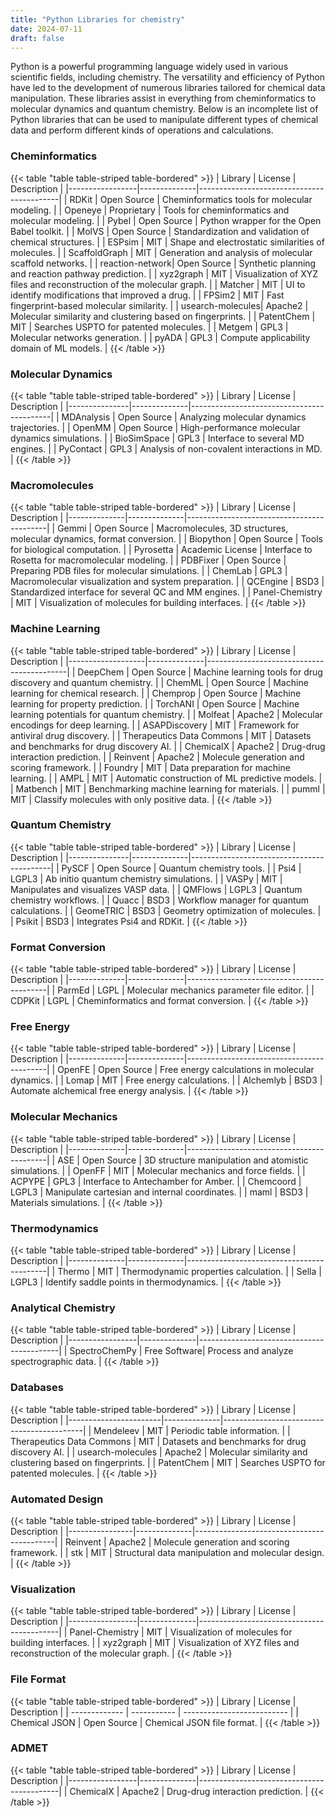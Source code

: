 ```yaml
---
title: "Python Libraries for chemistry"
date: 2024-07-11
draft: false
---
```


Python is a powerful programming language widely used in various scientific fields, including chemistry. The versatility and efficiency of Python have led to the development of numerous libraries tailored for chemical data manipulation. These libraries assist in everything from cheminformatics to molecular dynamics and quantum chemistry. Below is an incomplete list of Python libraries that can be used to manipulate different types of chemical data and perform different kinds of operations and calculations.



### Cheminformatics

{{< table "table table-striped table-bordered" >}}
| Library         | License      | Description                               |
|-----------------|--------------|-------------------------------------------|
| RDKit           | Open Source  | Cheminformatics tools for molecular modeling. |
| Openeye         | Proprietary  | Tools for cheminformatics and molecular modeling. |
| Pybel           | Open Source  | Python wrapper for the Open Babel toolkit. |
| MolVS           | Open Source  | Standardization and validation of chemical structures. |
| ESPsim          | MIT          | Shape and electrostatic similarities of molecules. |
| ScaffoldGraph   | MIT          | Generation and analysis of molecular scaffold networks. |
| reaction-network| Open Source  | Synthetic planning and reaction pathway prediction. |
| xyz2graph       | MIT          | Visualization of XYZ files and reconstruction of the molecular graph. |
| Matcher         | MIT          | UI to identify modifications that improved a drug. |
| FPSim2          | MIT          | Fast fingerprint-based molecular similarity. |
| usearch-molecules| Apache2     | Molecular similarity and clustering based on fingerprints. |
| PatentChem      | MIT          | Searches USPTO for patented molecules. |
| Metgem          | GPL3         | Molecular networks generation. |
| pyADA           | GPL3         | Compute applicability domain of ML models. |
{{< /table >}}


### Molecular Dynamics

{{< table "table table-striped table-bordered" >}}
| Library       | License      | Description                               |
|---------------|--------------|-------------------------------------------|
| MDAnalysis    | Open Source  | Analyzing molecular dynamics trajectories. |
| OpenMM        | Open Source  | High-performance molecular dynamics simulations. |
| BioSimSpace   | GPL3         | Interface to several MD engines. |
| PyContact     | GPL3         | Analysis of non-covalent interactions in MD. |
{{< /table >}}

### Macromolecules

{{< table "table table-striped table-bordered" >}}
| Library      | License      | Description                               |
|--------------|--------------|-------------------------------------------|
| Gemmi        | Open Source  | Macromolecules, 3D structures, molecular dynamics, format conversion. |
| Biopython    | Open Source  | Tools for biological computation. |
| Pyrosetta    | Academic License | Interface to Rosetta for macromolecular modeling. |
| PDBFixer     | Open Source  | Preparing PDB files for molecular simulations. |
| ChemLab      | GPL3         | Macromolecular visualization and system preparation. |
| QCEngine     | BSD3         | Standardized interface for several QC and MM engines. |
| Panel-Chemistry | MIT       | Visualization of molecules for building interfaces. |
{{< /table >}}

### Machine Learning

{{< table "table table-striped table-bordered" >}}
| Library           | License      | Description                               |
|-------------------|--------------|-------------------------------------------|
| DeepChem          | Open Source  | Machine learning tools for drug discovery and quantum chemistry. |
| ChemML            | Open Source  | Machine learning for chemical research. |
| Chemprop          | Open Source  | Machine learning for property prediction. |
| TorchANI          | Open Source  | Machine learning potentials for quantum chemistry. |
| Molfeat           | Apache2      | Molecular encodings for deep learning. |
| ASAPDiscovery     | MIT          | Framework for antiviral drug discovery. |
| Therapeutics Data Commons | MIT  | Datasets and benchmarks for drug discovery AI. |
| ChemicalX         | Apache2      | Drug-drug interaction prediction. |
| Reinvent          | Apache2      | Molecule generation and scoring framework. |
| Foundry           | MIT          | Data preparation for machine learning. |
| AMPL              | MIT          | Automatic construction of ML predictive models. |
| Matbench          | MIT          | Benchmarking machine learning for materials. |
| pumml             | MIT          | Classify molecules with only positive data. |
{{< /table >}}

### Quantum Chemistry

{{< table "table table-striped table-bordered" >}}
| Library       | License      | Description                               |
|---------------|--------------|-------------------------------------------|
| PySCF         | Open Source  | Quantum chemistry tools. |
| Psi4          | LGPL3        | Ab initio quantum chemistry simulations. |
| VASPy         | MIT          | Manipulates and visualizes VASP data. |
| QMFlows       | LGPL3        | Quantum chemistry workflows. |
| Quacc         | BSD3         | Workflow manager for quantum calculations. |
| GeomeTRIC     | BSD3         | Geometry optimization of molecules. |
| Psikit        | BSD3         | Integrates Psi4 and RDKit. |
{{< /table >}}

### Format Conversion

{{< table "table table-striped table-bordered" >}}
| Library      | License      | Description                               |
|--------------|--------------|-------------------------------------------|
| ParmEd       | LGPL         | Molecular mechanics parameter file editor. |
| CDPKit       | LGPL         | Cheminformatics and format conversion. |
{{< /table >}}

### Free Energy

{{< table "table table-striped table-bordered" >}}
| Library      | License      | Description                               |
|--------------|--------------|-------------------------------------------|
| OpenFE       | Open Source  | Free energy calculations in molecular dynamics. |
| Lomap        | MIT          | Free energy calculations. |
| Alchemlyb    | BSD3         | Automate alchemical free energy analysis. |
{{< /table >}}

### Molecular Mechanics

{{< table "table table-striped table-bordered" >}}
| Library      | License      | Description                               |
|--------------|--------------|-------------------------------------------|
| ASE          | Open Source  | 3D structure manipulation and atomistic simulations. |
| OpenFF       | MIT          | Molecular mechanics and force fields. |
| ACPYPE       | GPL3         | Interface to Antechamber for Amber. |
| Chemcoord    | LGPL3        | Manipulate cartesian and internal coordinates. |
| maml         | BSD3         | Materials simulations. |
{{< /table >}}		

### Thermodynamics

{{< table "table table-striped table-bordered" >}}
| Library      | License      | Description                               |
|--------------|--------------|-------------------------------------------|
| Thermo       | MIT          | Thermodynamic properties calculation. |
| Sella        | LGPL3        | Identify saddle points in thermodynamics. |
{{< /table >}}

### Analytical Chemistry

{{< table "table table-striped table-bordered" >}}
| Library         | License      | Description                               |
|-----------------|--------------|-------------------------------------------|
| SpectroChemPy   | Free Software| Process and analyze spectrographic data. |
{{< /table >}}

### Databases

{{< table "table table-striped table-bordered" >}}
| Library               | License      | Description                               |
|-----------------------|--------------|-------------------------------------------|
| Mendeleev             | MIT          | Periodic table information. |
| Therapeutics Data Commons | MIT      | Datasets and benchmarks for drug discovery AI. |
| usearch-molecules     | Apache2      | Molecular similarity and clustering based on fingerprints. |
| PatentChem            | MIT          | Searches USPTO for patented molecules. |
{{< /table >}}

### Automated Design

{{< table "table table-striped table-bordered" >}}
| Library        | License      | Description                               |
|----------------|--------------|-------------------------------------------|
| Reinvent       | Apache2      | Molecule generation and scoring framework. |
| stk            | MIT          | Structural data manipulation and molecular design. |
{{< /table >}}

### Visualization

{{< table "table table-striped table-bordered" >}}
| Library         | License      | Description                               |
|-----------------|--------------|-------------------------------------------|
| Panel-Chemistry | MIT          | Visualization of molecules for building interfaces. |
| xyz2graph       | MIT          | Visualization of XYZ files and reconstruction of the molecular graph. |
{{< /table >}}

### File Format

{{< table "table table-striped table-bordered" >}}
| Library       | License     | Description                |
| ------------- | ----------- | -------------------------- |
| Chemical JSON | Open Source | Chemical JSON file format. |
{{< /table >}}

### ADMET

{{< table "table table-striped table-bordered" >}}
| Library         | License      | Description                               |
|-----------------|--------------|-------------------------------------------|
| ChemicalX       | Apache2      | Drug-drug interaction prediction. |
{{< /table >}}
